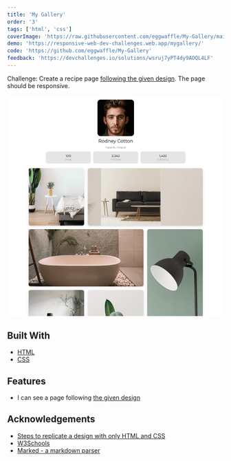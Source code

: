 ```yaml
---
title: 'My Gallery'
order: '3'
tags: ['html', 'css']
coverImage: 'https://raw.githubusercontent.com/eggwaffle/My-Gallery/main/screenshot.png'
demo: 'https://responsive-web-dev-challenges.web.app/mygallery/'
code: 'https://github.com/eggwaffle/My-Gallery'
feedback: 'https://devchallenges.io/solutions/wsruj7yPT4dy9AOQL4LF'
---
```


Challenge: Create a recipe page [following the given design](https://devchallenges.io/challenges/gcbWLxG6wdennelX7b8I). The page should be responsive.

![screenshot](https://raw.githubusercontent.com/eggwaffle/My-Gallery/main/screenshot.png)

## Built With

- [HTML](https://html.spec.whatwg.org/)
- [CSS](https://www.w3.org/TR/CSS/)

## Features

- I can see a page following [the given design](https://devchallenges.io/challenges/gcbWLxG6wdennelX7b8I)

## Acknowledgements

- [Steps to replicate a design with only HTML and CSS](https://devchallenges-blogs.web.app/how-to-replicate-design/)
- [W3Schools](https://www.w3schools.com/)
- [Marked - a markdown parser](https://github.com/chjj/marked)